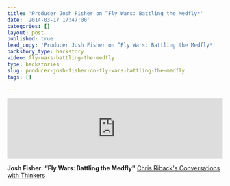 ```yaml
---
title: 'Producer Josh Fisher on “Fly Wars: Battling the Medfly*'
date: '2014-03-17 17:47:00'
categories: []
layout: post
published: true
lead_copy: 'Producer Josh Fisher on “Fly Wars: Battling the Medfly*'
backstory_type: backstory
video: fly-wars-battling-the-medfly
type: backstories
slug: producer-josh-fisher-on-fly-wars-battling-the-medfly
tags: []

---
```

<iframe width="100%" height="140" scrolling="no" frameborder="no" src="https://w.soundcloud.com/player/?visual=true&amp;url=http%3A%2F%2Fapi.soundcloud.com%2Ftracks%2F140725764&amp;show_artwork=true"></iframe>

**Josh Fisher: “Fly Wars: Battling the Medfly"**
[Chris Riback's Conversations with Thinkers](http://chrisriback.com/2014/03/21/retro-reports-josh-fisher-fly-wars-battling-the-medfly/)

